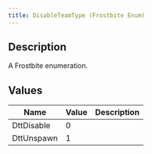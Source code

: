 ```yaml
---
title: DisableTeamType (Frostbite Enum)
---
```

## Description

A Frostbite enumeration.

## Values

| Name       | Value | Description |
| ---------- | ----- | ----------- |
| DttDisable | 0     |             |
| DttUnspawn | 1     |             |
